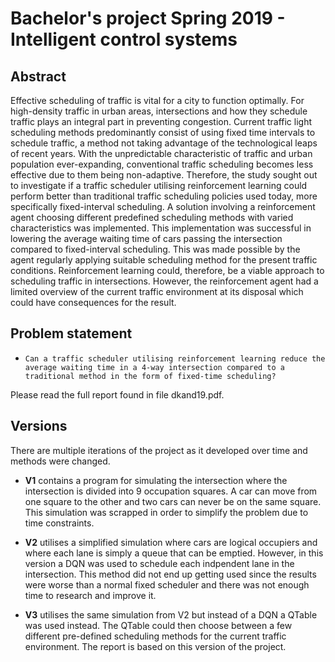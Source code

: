# Bachelor's project Spring 2019 - Intelligent control systems


## Abstract

Effective scheduling of traffic is vital for a city to function optimally. For high-density traffic in urban areas, intersections and how they schedule traffic plays an integral part in preventing congestion. Current traffic light scheduling methods predominantly consist of using fixed time intervals to schedule traffic, a method not taking advantage of the technological leaps of recent years. With the unpredictable characteristic of traffic and urban population ever-expanding, conventional traffic scheduling becomes less effective due to them being non-adaptive. Therefore, the study sought out to investigate if a traffic scheduler utilising reinforcement learning could perform better than traditional traffic scheduling policies used today, more specifically fixed-interval scheduling. A solution involving a reinforcement agent choosing different predefined scheduling methods with varied characteristics was implemented. This implementation was successful in lowering the average waiting time of cars passing the intersection compared to fixed-interval scheduling. This was made possible by the agent regularly applying suitable scheduling method for the present traffic conditions. Reinforcement learning could, therefore, be a viable approach to scheduling traffic in intersections. However, the reinforcement agent had a limited overview of the current traffic environment at its disposal which could have consequences for the result.


## Problem statement

- `Can a traffic scheduler utilising reinforcement learning reduce the average waiting time in a 4-way intersection compared to a traditional method in the form of fixed-time scheduling?`

Please read the full report found in file dkand19.pdf.

## Versions

There are multiple iterations of the project as it developed over time and methods were changed. 

- **V1** contains a program for simulating the intersection where the intersection is divided into 9 occupation squares. A car can move from one square to the other and two cars can never be on the same square. This simulation was scrapped in order to simplify the problem due to time constraints.

- **V2** utilises a simplified simulation where cars are logical occupiers and where each lane is simply a queue that can be emptied. However, in this version a DQN was used to schedule each indpendent lane in the intersection. This method did not end up getting used since the results were worse than a normal fixed scheduler and there was not enough time to research and improve it.

- **V3** utilises the same simulation from V2 but instead of a DQN a QTable was used instead. The QTable could then choose between a few different pre-defined scheduling methods for the current traffic environment. The report is based on this version of the project.
